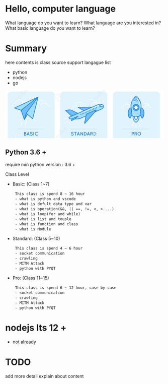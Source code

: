 # Hello, computer language

What language do you want to learn?
What language are you interested in?
What basic language do you want to learn?


# Summary
here contents is class source
support langague list

 - python
 - nodejs
 - go


![CLASS-STEP-BY-STEP](/img/stepbystep.png)

## Python 3.6 +
require min python version : 3.6 +

Class Level
 - Basic: (Class 1~7)
        
        This class is spend 8 ~ 16 hour
        - what is python and vscode
        - what is defult data type and var
        - what is operation(&&, || ==, !=, <, >....)
        - what is loop(for and while)
        - what is list and touple
        - what is function and class
        - what is Module

 - Standard: (Class 5~10)

        This class is spend 4 ~ 6 hour
        - socket communication
        - crawling
        - MITM Attack
        - python with PYQT

 - Pro: (Class 11~15)

        This class is spend 6 ~ 12 hour, case by case
        - socket communication
        - crawling
        - MITM Attack
        - python with PYQT
  

# nodejs lts 12 +

 - not already



# TODO

add more detail explain about content
